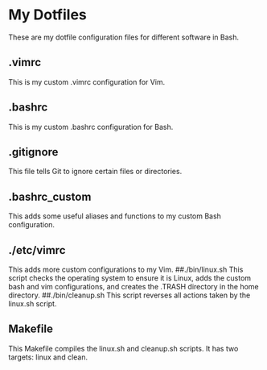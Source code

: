 # My Dotfiles
These are my dotfile configuration files for different software in Bash.
## .vimrc
This is my custom .vimrc configuration for Vim.
## .bashrc
This is my custom .bashrc configuration for Bash.
## .gitignore
This file tells Git to ignore certain files or directories. 
## .bashrc_custom
This adds some useful aliases and functions to my custom Bash configuration.
## ./etc/vimrc
This adds more custom configurations to my Vim. 
##./bin/linux.sh
This script checks the operating system to ensure it is Linux, adds the custom bash and vim configurations, and creates the .TRASH directory in the home directory. 
##./bin/cleanup.sh
This script reverses all actions taken by the linux.sh script. 
## Makefile
This Makefile compiles the linux.sh and cleanup.sh scripts. It has two targets: linux and clean. 

